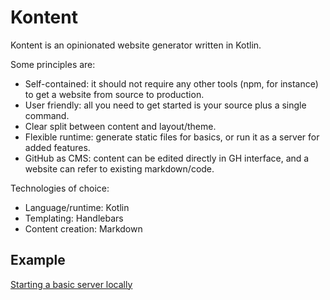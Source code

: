 # Kontent

Kontent is an opinionated website generator written in Kotlin.

Some principles are:
* Self-contained: it should not require any other tools (npm, for instance) to get a website from source to production.
* User friendly: all you need to get started is your source plus a single command.
* Clear split between content and layout/theme.
* Flexible runtime: generate static files for basics, or run it as a server for added features.
* GitHub as CMS: content can be edited directly in GH interface, and a website can refer to existing markdown/code.  

Technologies of choice:
* Language/runtime: Kotlin
* Templating: Handlebars
* Content creation: Markdown

## Example

<a href="https://github.com/s4nchez/kontent/blob/master/kontent-example/src/main/kotlin/mywebsite/website.kt" 
    data-kontent-fetch="github" 
    data-kontent-lang="kotlin">Starting a basic server locally</a>